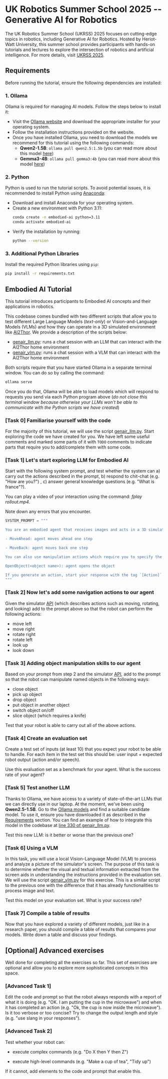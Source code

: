 # UK Robotics Summer School 2025 -- Generative AI for Robotics

The UK Robotics Summer School (UKRSS) 2025 focuses on cutting-edge topics in robotics, including Generative AI for Robotics. Hosted by Heriot-Watt University, this summer school provides participants with hands-on tutorials and lectures to explore the intersection of robotics and artificial intelligence. For more details, visit [UKRSS 2025](https://ukrss.site.hw.ac.uk/).

## Requirements

Before running the tutorial, ensure the following dependencies are installed:

### 1. Ollama
Ollama is required for managing AI models. Follow the steps below to install it:
- Visit the [Ollama website](https://ollama.ai/) and download the appropriate installer for your operating system.
- Follow the installation instructions provided on the website.
- Once you have installed Ollama, you need to download the models we recommend for this tutorial
  using the following commands:
    - **Qwen2-1.5B**: `ollama pull qwen2.5:1.5b` (you can read more about this model [here](https://arxiv.org/abs/2412.15115))
    - **Gemma3-4B**: `ollama pull gemma3:4b` (you can read more about this model [here](https://blog.google/technology/developers/gemma-3/))

### 2. Python
Python is used to run the tutorial scripts. To avoid potential issues, it is recommended to install Python using [Anaconda](https://www.anaconda.com/):
- Download and install Anaconda for your operating system.
- Create a new environment with Python 3.11:
    ```bash
    conda create -n embodied-ai python=3.11
    conda activate embodied-ai
    ```
- Verify the installation by running:
    ```bash
    python --version
    ```

### 3. Additional Python Libraries
Install the required Python libraries using `pip`:
```bash
pip install -r requirements.txt
```

## Embodied AI Tutorial

This tutorial introduces participants to Embodied AI concepts and their applications in robotics.

This codebase comes bundled with two different scripts that allow you to test different Large
Language Models (*text-only*) or Vision-and-Language Models (VLMs)  and
how they can operate in a 3D simulated environment like [AI2Thor](https://ai2thor.allenai.org/).
We provide a description of the scripts below:

- [genair_llm.py](genair_llm.py): runs a chat session with an LLM that can interact with the
  AI2Thor home environment
- [genair_vlm.py](genair_vlm.py): runs a chat session with a VLM that can interact with the AI2Thor
  home environment

Both scripts require that you have started Ollama in a separate terminal window. You can do so by calling the command:

  ```bash
  ollama serve
  ``` 
Once you do that, Ollama will be able to load models which will respond to requests you send via
each Python program above (*do not close this terminal window because otherwise your LLMs won't be
able to communicate with the Python scripts we have created*)

### [Task 0] Familiarise yourself with the code

For the majority of this tutorial, we will use the script [genair_llm.py](genair_llm.py). Start
exploring the code we have created for you. We have left some useful comments and marked some parts
of it with `TODO` comments to indicate parts that require you to add/complete them with some code.

### [Task 1] Let's start exploring LLM for Embodied AI

Start with the following system prompt, and test whether the system can a) carry out the actions
described in the prompt, b) respond to chit-chat (e.g. "How are you?") , c) answer general
knowledge questions (e.g. "What is france"?).  

You can play a video of your interaction using the command: *fplay rollout.mp4*. 

Note down any errors that you encounter. 

```python
SYSTEM_PROMPT = """ 

You are an embodied agent that receives images and acts in a 3D simulated environment.  You can move around and interact with objects. These are the actions at your disposal: 

- MoveAhead: agent moves ahead one step 

- MoveBack: agent moves back one step 

You can also use manipulation actions which require you to specify the object name of a visible object.  

OpenObject(<object name>): agent opens the object 

If you generate an action, start your response with the tag `[Action]` followed by `<Action>(<object name>)`",   
"""
``` 

### [Task 2] Now let's add some navigation actions to our agent

Given the simulator [API](https://ai2thor.allenai.org/) (which describes actions such as moving, rotating, and looking) add to the prompt above so that the robot can perform the following actions: 

- move left
- move right
- rotate right
- rotate left
- look up
- look down

### [Task 3] Adding object manipulation skills to our agent

Based on your prompt from step 2 and the simulator [API](https://ai2thor.allenai.org/), add to the prompt so that the robot can manipulate named objects in the following ways:  

- close object
- pick up object
- drop object
- put object in another object
- switch object on/off
- slice object (which requires a knife) 

 Test that your robot is able to carry out all of the above actions.

### [Task 4] Create an evaluation set

Create a test set of inputs (at least 10) that you expect your robot to be able to handle. For each
item in the test set this should be: user input + expected robot output (action and/or speech).

Use this evaluation set as a benchmark for your agent. What is the success rate of your agent?

### [Task 5] Test another LLM

Thanks to Ollama, we have access to a variety of state-of-the-art LLMs that we can directly use in
our laptop. At the moment, we've been using **Qwen2.5-1.5B**. Go to the [Ollama
models](https://ollama.com/search) and find a suitable candidate model. To use it, ensure you have
downloaded it as described in the [Requirements](#requirements) section. You can find an example of
how to integrate this model in the codebase at [line 330 of genair_llm.py](genair_llm.py#L330).

Test this new LLM: is it better or worse than the previous one?

### [Task 6] Using a VLM

In this task, you will use a local Vision-Language Model (VLM) to process and analyze 
a picture of the simulator's screen. The purpose of this task is to determine 
whether the visual and textual information extracted from the screen aids in 
understanding the instructions provided in the evaluation set. We will use the script
[genair_vlm.py](genair_vlm.py) for this exercise. This is a similar script to the previous one with
the difference that it has already functionalities to process image and text.

Test this model on your evaluation set. What is your success rate?

### [Task 7] Compile a table of results 

Now that you have explored a variety of different models, just like in a research paper, you should
compile a table of results that compares your models. Write down a table and discuss your findings.

## [Optional] Advanced exercises

Well done for completing all the exercises so far. This set of exercises are optional and allow you
to explore more sophisticated concepts in this space. 

### [Advanced Task 1] 
Edit the code and prompt so that the robot always responds with a report of what it is doing (e.g.
"OK. I am putting the cup in the microwave") and when it has completed an action (e.g. "Ok, the cup
is now inside the microwave"). Is it too verbose or too concise? Try to change the output length
and style (e.g. "use slang in your responses").

### [Advanced Task 2]

Test whether your robot can: 

- execute complex commands (e.g. "Do X then Y then Z")  
 
- execute high-level commands (e.g. "Make a cup of tea", "Tidy up")
  
If it cannot,  add elements to the code and prompt that enable this. 
